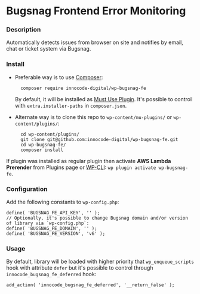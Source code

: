 # Bugsnag Frontend Error Monitoring

### Description

Automatically detects issues from browser on site and notifies by email, chat or ticket system via Bugsnag.

### Install

- Preferable way is to use [Composer](https://getcomposer.org/):

		
		composer require innocode-digital/wp-bugsnag-fe
		

	By default, it will be installed as [Must Use Plugin](https://codex.wordpress.org/Must_Use_Plugins).
	It's possible to control with `extra.installer-paths` in `composer.json`.

- Alternate way is to clone this repo to `wp-content/mu-plugins/` or `wp-content/plugins/`:

		
		cd wp-content/plugins/
		git clone git@github.com:innocode-digital/wp-bugsnag-fe.git
		cd wp-bugsnag-fe/
		composer install
		

If plugin was installed as regular plugin then activate **AWS Lambda Prerender** from Plugins page
or [WP-CLI](https://make.wordpress.org/cli/handbook/): `wp plugin activate wp-bugsnag-fe`.

### Configuration

Add the following constants to `wp-config.php`:

````
define( 'BUGSNAG_FE_API_KEY', '' );
// Optionally, it's possible to change Bugsnag domain and/or version of library via `wp-config.php`:
define( 'BUGSNAG_FE_DOMAIN', '' );
define( 'BUGSNAG_FE_VERSION', 'v6' );
````

### Usage

By default, library will be loaded with higher priority that `wp_enqueue_scripts` hook with attribute `defer` but
it's possible to control through `innocode_bugsnag_fe_deferred` hook:

````
add_action( 'innocode_bugsnag_fe_deferred', '__return_false' );
````
